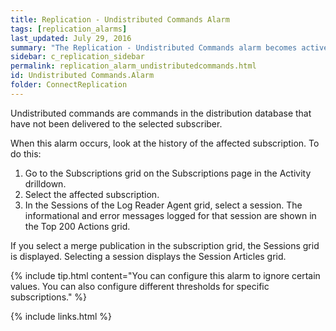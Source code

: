 ```yaml
---
title: Replication - Undistributed Commands Alarm
tags: [replication_alarms]
last_updated: July 29, 2016
summary: "The Replication - Undistributed Commands alarm becomes active when the number of undistributed commands exceeds a threshold."
sidebar: c_replication_sidebar
permalink: replication_alarm_undistributedcommands.html
id: Undistributed Commands.Alarm
folder: ConnectReplication
---
```



Undistributed commands are commands in the distribution database that have not been delivered to the selected subscriber.

When this alarm occurs, look at the history of the affected subscription. To do this:

1. Go to the Subscriptions grid on the Subscriptions page in the Activity drilldown.
2. Select the affected subscription.
3. In the Sessions of the Log Reader Agent grid, select a session. The informational and error messages logged for that session are shown in the Top 200 Actions grid.

  If you select a merge publication in the subscription grid, the Sessions grid is displayed. Selecting a session displays the Session Articles grid.

{% include tip.html content="You can configure this alarm to ignore certain values. You can also configure different thresholds for specific subscriptions." %}




{% include links.html %}
﻿
